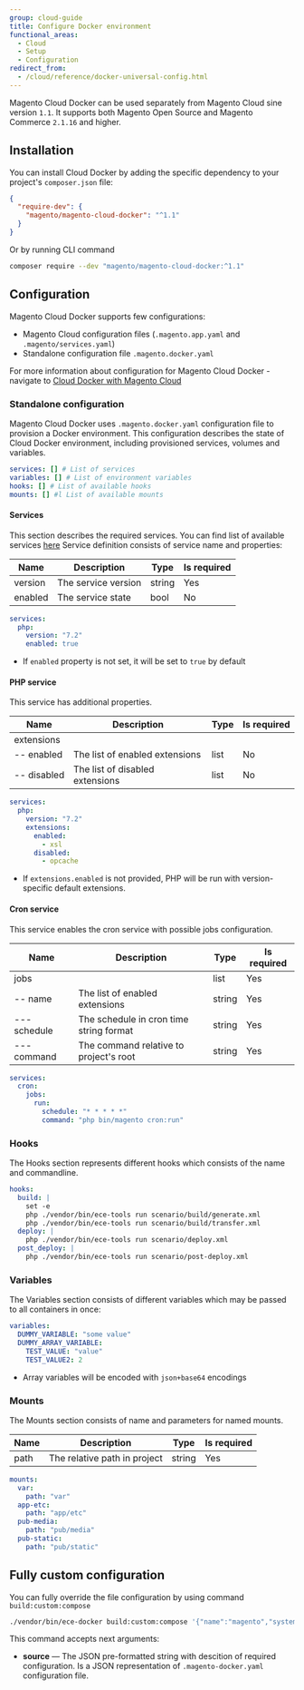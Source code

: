 ```yaml
---
group: cloud-guide
title: Configure Docker environment
functional_areas:
  - Cloud
  - Setup
  - Configuration
redirect_from:
  - /cloud/reference/docker-universal-config.html
---
```


Magento Cloud Docker can be used separately from Magento Cloud sine version `1.1`. It supports both Magento Open Source and Magento Commerce `2.1.16` and higher.

## Installation

You can install Cloud Docker by adding the specific dependency to your project's `composer.json` file:

```json
{
  "require-dev": {
    "magento/magento-cloud-docker": "^1.1"
  }
}
```

Or by running CLI command

```bash
composer require --dev "magento/magento-cloud-docker:^1.1"
```

## Configuration

Magento Cloud Docker supports few configurations:

- Magento Cloud configuration files (`.magento.app.yaml` and `.magento/services.yaml`)
- Standalone configuration file `.magento.docker.yaml`

For more information about configuration for Magento Cloud Docker - navigate to [Cloud Docker with Magento Cloud][docker-reference]

### Standalone configuration

Magento Cloud Docker uses `.magento.docker.yaml` configuration file to provision a Docker environment.
This configuration describes the state of Cloud Docker environment, including provisioned services, volumes and variables.

```yaml
services: [] # List of services
variables: [] # List of environment variables
hooks: [] # List of available hooks
mounts: [] #l List of available mounts
```

#### Services

This section describes the required services. You can find list of available services [here][services]
Service definition consists of service name and  properties:

| Name    | Description         | Type   | Is required |
| ------- | ------------------- | ------ | ----------  |
| version | The service version | string | Yes         |
| enabled | The service state   | bool   | No          |

```yaml
services:
  php:
    version: "7.2"
    enabled: true
```

- If `enabled` property is not set, it will be set to `true` by default

#### PHP service

This service has additional properties.

| Name        | Description                     | Type | Is required |
| ----------- | ------------------------------- | ---  | ----------- |
| extensions  |                                 |      |             |
| -- enabled  | The list of enabled extensions  | list | No          |
| -- disabled | The list of disabled extensions | list | No          |

```yaml
services:
  php:
    version: "7.2"
    extensions:
      enabled:
        - xsl
      disabled:
        - opcache
```

- If `extensions.enabled` is not provided, PHP will be run with version-specific default extensions.

#### Cron service

This service enables the cron service with possible jobs configuration.

| Name         | Description                             | Type   | Is required |
| ------------ | --------------------------------------- | ------ | ----------- |
| jobs         |                                         | list   | Yes         |
| -- name      | The list of enabled extensions          | string | Yes         |
| --- schedule | The schedule in cron time string format | string | Yes         |
| --- command  | The command relative to project's root  | string | Yes         |

```yaml
services:
  cron:
    jobs:
      run:
        schedule: "* * * * *"
        command: "php bin/magento cron:run"
```

### Hooks

The Hooks section represents different hooks which consists of the name and commandline.

```yaml
hooks:
  build: |
    set -e
    php ./vendor/bin/ece-tools run scenario/build/generate.xml
    php ./vendor/bin/ece-tools run scenario/build/transfer.xml
  deploy: |
    php ./vendor/bin/ece-tools run scenario/deploy.xml
  post_deploy: |
    php ./vendor/bin/ece-tools run scenario/post-deploy.xml
```

### Variables

The Variables  section consists of different variables which may be passed to all containers in once:

```yaml
variables:
  DUMMY_VARIABLE: "some value"
  DUMMY_ARRAY_VARIABLE:
    TEST_VALUE: "value"
    TEST_VALUE2: 2
```

- Array variables will be encoded with `json+base64` encodings

### Mounts

The Mounts section consists of name and parameters for named mounts.

| Name         | Description                   | Type    | Is required |
| ------------ | ----------------------------- | ------  | ----------- |
| path         | The relative path in project  | string  | Yes         |

```yaml
mounts:
  var:
    path: "var"
  app-etc:
    path: "app/etc"
  pub-media:
    path: "pub/media"
  pub-static:
    path: "pub/static"
```

## Fully custom configuration

You can fully override the file configuration by using command `build:custom:compose`

   ```bash
   ./vendor/bin/ece-docker build:custom:compose '{"name":"magento","system":{"mode":"production","host":"magento2.docker","port":"80"},"services":{"php":{"version":"7.2","enabled":true,"extensions":{"enabled":["xsl"]}},"mysql":{"version":"10.0","enabled":true}},"hooks":{"build":"\nset -e\nphp .\/vendor\/bin\/ece-tools run scenario\/build\/generate.xml\nphp .\/vendor\/bin\/ece-tools run scenario\/build\/transfer.xml\n","deploy":"php .\/vendor\/bin\/ece-tools run scenario\/deploy.xml","post_deploy":"php .\/vendor\/bin\/ece-tools run scenario\/post-deploy.xml"},"mounts":{"var":{"path":"var"},"app-etc":{"path":"app\/etc"},"pub-media":{"path":"pub\/media"},"pub-static":{"path":"pub\/static"}}}' 
   ```

This command accepts next arguments:

-  **source** — The JSON pre-formatted string with descition of required configuration.
Is a JSON representation of `.magento-docker.yaml` configuration file.

[docker-reference]: {{site.baseurl}}/cloud/docker/docker-quick-reference.html
[services]: {{site.baseurl}}/cloud/docker/docker-containers.html
